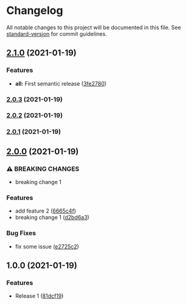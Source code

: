 # Changelog

All notable changes to this project will be documented in this file. See [standard-version](https://github.com/conventional-changelog/standard-version) for commit guidelines.

## [2.1.0](https://github.com/vkumbhar94/submodule2/compare/v2.0.3...v2.1.0) (2021-01-19)


### Features

* **all:** First semantic release ([3fe2780](https://github.com/vkumbhar94/submodule2/commit/3fe2780ba9eecb4d6e0341b63b2ffeef711c4adc))

### [2.0.3](https://github.com/vkumbhar94/submodule2/compare/v2.0.2...v2.0.3) (2021-01-19)

### [2.0.2](https://github.com/vkumbhar94/submodule2/compare/v2.0.1...v2.0.2) (2021-01-19)

### [2.0.1](https://github.com/vkumbhar94/submodule2/compare/v2.0.0...v2.0.1) (2021-01-19)

## [2.0.0](https://github.com/vkumbhar94/submodule2/compare/v1.0.0...v2.0.0) (2021-01-19)


### ⚠ BREAKING CHANGES

* breaking change 1

### Features

* add feature 2 ([6665c4f](https://github.com/vkumbhar94/submodule2/commit/6665c4f63785928165a62745b84da0fbc372fcc0))
* breaking change 1 ([d2bd6a3](https://github.com/vkumbhar94/submodule2/commit/d2bd6a37ded06340d6e836740e1288883d3315b9))


### Bug Fixes

* fix some issue ([e2725c2](https://github.com/vkumbhar94/submodule2/commit/e2725c2f9f53a7b5ba796474fc28a6e6c66e35cb))

## 1.0.0 (2021-01-19)


### Features

* Release 1 ([81dcf19](https://github.com/vkumbhar94/submodule2/commit/81dcf1978abe671ce015204c2a4ad4dc3389224a))
